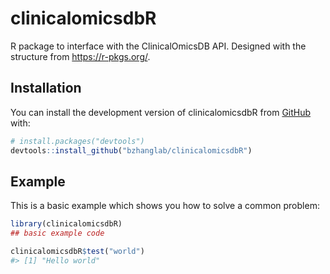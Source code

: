 
<!-- README.md is generated from README.Rmd. Please edit that file -->

# clinicalomicsdbR

<!-- badges: start -->
<!-- badges: end -->

R package to interface with the ClinicalOmicsDB API. Designed with the
structure from <https://r-pkgs.org/>.

## Installation

You can install the development version of clinicalomicsdbR from
[GitHub](https://github.com/) with:

``` r
# install.packages("devtools")
devtools::install_github("bzhanglab/clinicalomicsdbR")
```

## Example

This is a basic example which shows you how to solve a common problem:

``` r
library(clinicalomicsdbR)
## basic example code

clinicalomicsdbR$test("world")
#> [1] "Hello world"
```
